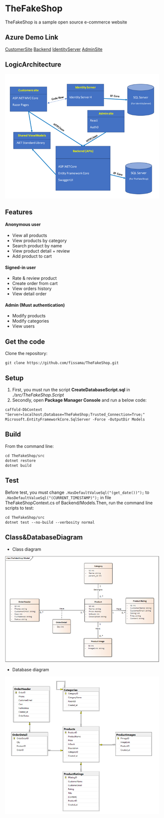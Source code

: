 # TheFakeShop
TheFakeShop is a sample open source e-commerce website
## Azure Demo Link
[CustomerSite](https://customersite-fissama.azurewebsites.net) [Backend](https://backend-fissama.azurewebsites.net/swagger) [IdentityServer](https://identity-fissama.azurewebsites.net) [AdminSite](https://safissama.z23.web.core.windows.net)

## LogicArchitecture

![LogicArchitecture](TheFakeShop.Design/Structure.png)
## Features
#### Anonymous user
- View all products
- View products by category
- Search product by name
- View product detail + review
- Add product to cart
#### Signed-in user
- Rate & review product
- Create order from cart
- View orders history
- View detail order
#### Admin (Must authentication)
- Modify products
- Modify categories
- View users
## Get the code
Clone the repository:
```
git clone https://github.com/fissama/TheFakeShop.git
```
## Setup
1. First, you must run the script **CreateDatabaseScript.sql** in *./src/TheFakeShop.Script*
2. Secondly, open **Package Manager Console** and run a below code:
```
caffold-DbContext "Server=localhost;Database=TheFakeShop;Trusted_Connection=True;" Microsoft.EntityFrameworkCore.SqlServer -Force -OutputDir Models
```
## Build
From the command line:
```
cd TheFakeShop/src
dotnet restore
dotnet build
```
## Test
Before test, you must change ```.HasDefaultValueSql("(get_date())");``` to ```.HasDefaultValueSql("(CURRENT_TIMESTAMP)");``` in file TheFakeShopContext.cs of Backend/Models.Then, run the command line scripts to test:
```
cd TheFakeShop/src
dotnet test --no-build --verbosity normal
```
## Class&DatabaseDiagram
- Class diagram

![Class](TheFakeShop.Design/classModel.png)
- Database diagram

![Database](TheFakeShop.Design/databaseDiagram.png)
